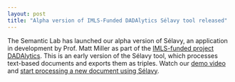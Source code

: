 ```yaml
---
layout: post
title: "Alpha version of IMLS-Funded DADAlytics Sélavy tool released"
---
```

The Semantic Lab has launched our alpha version of Sélavy, an application in development by Prof. Matt Miller as part of the [IMLS-funded project DADAlytics](https://semlab.io/projects/). This is an early version of the Sélavy tool, which processes text-based documents and exports them as triples. Watch our [demo video](https://semlab.io/howto/selavy_alpha) and [start processing a new document using Sélavy](http://159.89.242.202:3000/).
